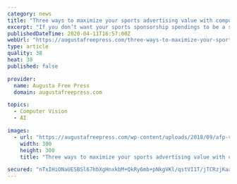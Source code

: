 ```yaml
---
category: news
title: "Three ways to maximize your sports advertising value with computer vision"
excerpt: "If you don’t want your sports sponsorship spendings to be a shot in the dark, leverage a data-driven approach. Underpinned by innovative computer vision tech, such a method will allow you to automate the process of choosing the optimal content and platforms for advertising and analyzing the generated ad value. With one of computer vision ..."
publishedDateTime: 2020-04-11T16:57:00Z
webUrl: "https://augustafreepress.com/three-ways-to-maximize-your-sports-advertising-value-with-computer-vision/"
type: article
quality: 38
heat: 38
published: false

provider:
  name: Augusta Free Press
  domain: augustafreepress.com

topics:
  - Computer Vision
  - AI

images:
  - url: "https://augustafreepress.com/wp-content/uploads/2018/09/afp-vertical-2.jpg"
    width: 300
    height: 300
    title: "Three ways to maximize your sports advertising value with computer vision"

secured: "nTxIHiONaUESBSl67hbXgHnxkbM+QkRy6mb+pNkgVKl/qstVI1T/jTCRzjKaaWj9BzsyA3vNqSPUp7U7zHdx7A90HiiGwsfbFvkFshNP7Y5NOQ6f5LrWlQsr/ilMkiEqeWWFVKyUfkkA6YYSf/FrNAMe5QapLv1J1k3DNOAR84Qz7SV7Y+vqpF8BA7+gzfzw/OW0vFxGU9IcPgZuEOcXQ9VONgbNwTQv+HKd3E2FQfl/aZxlCmyo+72uygPO+z5kPX2EEor7+usNBuACUt7swSy3gJbiupbNzRve6d7pEsWkUEMi6FFEcZE28saWJ8PC;is13Zl4ZF6GzEI2V/WuV8Q=="
---
```


